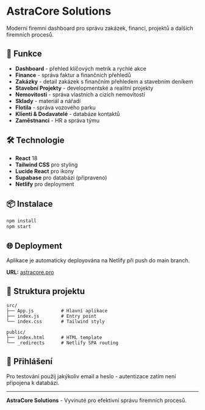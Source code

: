 # AstraCore Solutions

Moderní firemní dashboard pro správu zakázek, financí, projektů a dalších firemních procesů.

## 🚀 Funkce

- **Dashboard** - přehled klíčových metrik a rychlé akce
- **Finance** - správa faktur a finančních přehledů
- **Zakázky** - detail zakázek s finančním přehledem a stavebním deníkem
- **Stavební Projekty** - developmentské a realitní projekty
- **Nemovitosti** - správa vlastních a cizích nemovitostí
- **Sklady** - materiál a nářadí
- **Flotila** - správa vozového parku
- **Klienti & Dodavatelé** - databáze kontaktů
- **Zaměstnanci** - HR a správa týmu

## 🛠️ Technologie

- **React** 18
- **Tailwind CSS** pro styling
- **Lucide React** pro ikony
- **Supabase** pro databázi (připraveno)
- **Netlify** pro deployment

## 📦 Instalace

```bash
npm install
npm start
```

## 🌐 Deployment

Aplikace je automaticky deployována na Netlify při push do main branch.

**URL:** [astracore.pro](https://astracore.pro)

## 📂 Struktura projektu

```
src/
├── App.js          # Hlavní aplikace
├── index.js        # Entry point
└── index.css       # Tailwind styly

public/
├── index.html      # HTML template
└── _redirects      # Netlify SPA routing
```

## 🔐 Přihlášení

Pro testování použij jakýkoliv email a heslo - autentizace zatím není připojena k databázi.

---

**AstraCore Solutions** - Vyvinuté pro efektivní správu firemních procesů.
